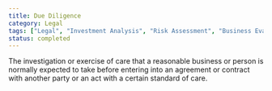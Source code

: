 ```yaml
---
title: Due Diligence
category: Legal
tags: ["Legal", "Investment Analysis", "Risk Assessment", "Business Evaluation"]
status: completed
---
```

The investigation or exercise of care that a reasonable business or person is normally expected to take before entering into an agreement or contract with another party or an act with a certain standard of care.